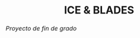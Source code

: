 <h1 style="text-align:center;">ICE & BLADES</h1>
<h3 style="font-weight:normal;"><i>Proyecto de fin de grado</i></h3>
